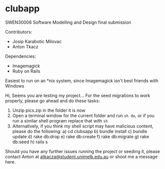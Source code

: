 clubapp
=======

SWEN30006 Software Modelling and Design final submission

Contributors:
* Josip Karabotic Milovac
* Anton Tkacz

Dependencies:
* Imagemagick
* Ruby on Rails

Easiest to run on an *nix system, since Imagemagick isn't best friends with Windows

Hi, Seems you are testing my project... For the seed migrations to work properly, please go ahead and do these tasks:
1. Unzip pics.zip in the folder it is now
2. Open a terminal window for the current folder and run `sh do`, or if you run a similar shell program replace that with `sh`
3. Alternatively, if you think my shell script may have malicious content, please do the following:
	a) cd clubsapp
	b) bundle install
	c) bundle update
	d) rake db:drop
	e) rake db:create
	f) rake db:migrate
	g) rake db:seed
	h) rails s

Should you have any further issues running the project or seeding it, please contact Anton at atkacza@student.unimelb.edu.au or shoot me a message here.
